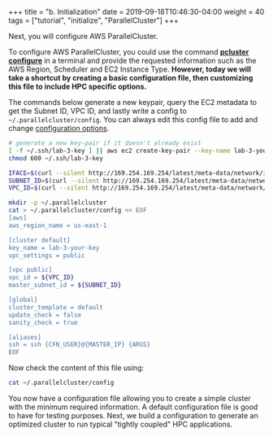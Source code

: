 +++
title = "b. Initialization"
date = 2019-09-18T10:46:30-04:00
weight = 40
tags = ["tutorial", "initialize", "ParallelCluster"]
+++


Next, you will configure AWS ParallelCluster.

To configure AWS ParallelCluster, you could use the command [**pcluster configure**](https://docs.aws.amazon.com/parallelcluster/latest/ug/getting-started-configuring-parallelcluster.html) in a terminal and provide the requested information such as the AWS Region, Scheduler and EC2 Instance Type. **However, today we will take a shortcut by creating a basic configuration file, then customizing this file to include HPC specific options.**

The commands below generate a new keypair, query the EC2 metadata to get the Subnet ID, VPC ID, and lastly write a config to `~/.parallelcluster/config`. You can always edit this config file to add and change [configuration options](https://docs.aws.amazon.com/parallelcluster/latest/ug/configuration.html).

```bash
# generate a new key-pair if it doesn't already exist
[ -f ~/.ssh/lab-3-key ] || aws ec2 create-key-pair --key-name lab-3-your-key --query KeyMaterial --output text > ~/.ssh/lab-3-key
chmod 600 ~/.ssh/lab-3-key

IFACE=$(curl --silent http://169.254.169.254/latest/meta-data/network/interfaces/macs/)
SUBNET_ID=$(curl --silent http://169.254.169.254/latest/meta-data/network/interfaces/macs/${IFACE}/subnet-id)
VPC_ID=$(curl --silent http://169.254.169.254/latest/meta-data/network/interfaces/macs/${IFACE}/vpc-id)

mkdir -p ~/.parallelcluster
cat > ~/.parallelcluster/config << EOF
[aws]
aws_region_name = us-east-1

[cluster default]
key_name = lab-3-your-key
vpc_settings = public

[vpc public]
vpc_id = ${VPC_ID}
master_subnet_id = ${SUBNET_ID}

[global]
cluster_template = default
update_check = false
sanity_check = true

[aliases]
ssh = ssh {CFN_USER}@{MASTER_IP} {ARGS}
EOF
```

Now check the content of this file using:

```bash
cat ~/.parallelcluster/config
```

You now have a configuration file allowing you to create a simple cluster with the minimum required information. A default configuration file is good to have for testing purposes. Next, we build a configuration to generate an optimized cluster to run typical "tightly coupled" HPC applications.
